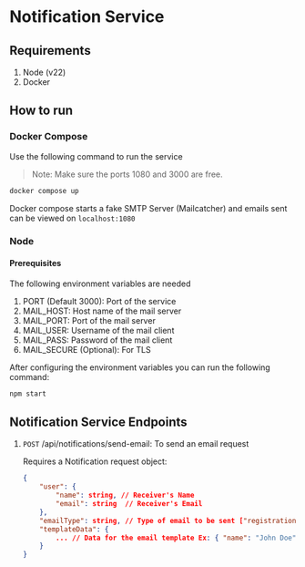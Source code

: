 # Notification Service

## Requirements

1. Node (v22)
2. Docker

## How to run

### Docker Compose


Use the following command to run the service
> Note: Make sure the ports 1080 and 3000 are free.

```cmd
docker compose up
```

Docker compose starts a fake SMTP Server (Mailcatcher) and emails sent can be viewed on `localhost:1080`

### Node

#### Prerequisites

The following environment variables are needed

1. PORT (Default 3000): Port of the service
1. MAIL_HOST: Host name of the mail server
1. MAIL_PORT: Port of the mail server
1. MAIL_USER: Username of the mail client
1. MAIL_PASS: Password of the mail client
1. MAIL_SECURE (Optional): For TLS

After configuring the environment variables you can run the following command:

```cmd
npm start
```

## Notification Service Endpoints

1. `POST` /api/notifications/send-email: To send an email request

    Requires a Notification request object:

    ```json
    {
        "user": {
            "name": string, // Receiver's Name
            "email": string  // Receiver's Email
        },
        "emailType": string, // Type of email to be sent ["registration", "payment-success", "payment-failure"]
        "templateData": {
            ... // Data for the email template Ex: { "name": "John Doe" }
        }
    }
    ```